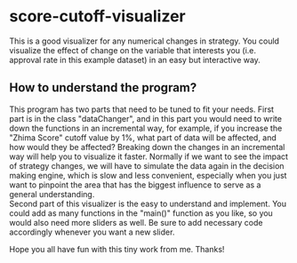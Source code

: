 # score-cutoff-visualizer
This is a good visualizer for any numerical changes in strategy. You could visualize the effect of change on the variable that interests you (i.e. approval rate in this example dataset) in an easy but interactive way.  

## How to understand the program?
This program has two parts that need to be tuned to fit your needs. First part is in the class "dataChanger", and in this part you would need to write down the functions in an incremental way, for example, if you increase the "Zhima Score" cutoff value by 1%, what part of data will be affected, and how would they be affected? Breaking down the changes in an incremental way will help you to visualize it faster. Normally if we want to see the impact of strategy changes, we will have to simulate the data again in the decision making engine, which is slow and less convenient, especially when you just want to pinpoint the area that has the biggest influence to serve as a general understanding.  
Second part of this visualizer is the easy to understand and implement. You could add as many functions in the "main()" function as you like, so you would also need more sliders as well. Be sure to add necessary code accordingly whenever you want a new slider.  

Hope you all have fun with this tiny work from me. Thanks!
